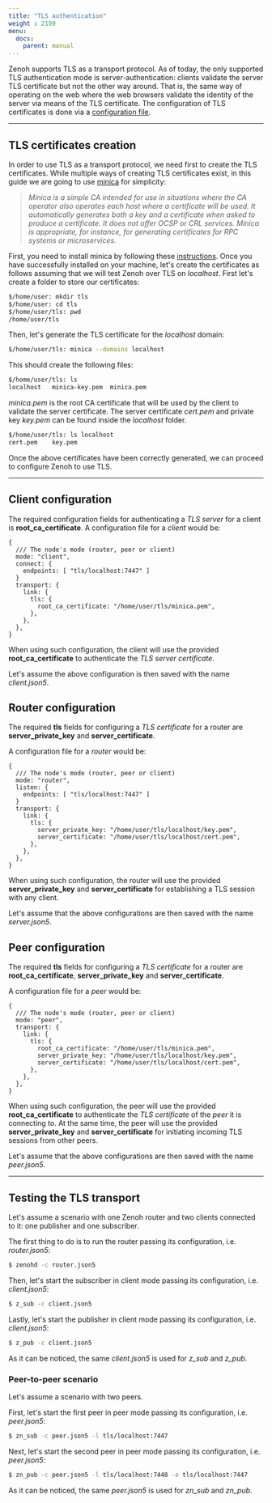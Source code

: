 ```yaml
---
title: "TLS authentication"
weight : 2199
menu:
  docs:
    parent: manual
---
```


Zenoh supports TLS as a transport protocol.
As of today, the only supported TLS authentication mode is server-authentication: clients validate the server TLS certificate but not the other way around.
That is, the same way of operating on the web where the web browsers validate the identity of the server via means of the TLS certificate.
The configuration of TLS certificates is done via a [configuration file](../configuration).

---------
## TLS certificates creation

In order to use TLS as a transport protocol, we need first to create the TLS certificates. 
While multiple ways of creating TLS certificates exist, in this guide we are going to use [minica](https://github.com/jsha/minica) for simplicity:

> *Minica is a simple CA intended for use in situations where the CA operator also operates each host where a certificate will be used. It automatically generates both a key and a certificate when asked to produce a certificate. It does not offer OCSP or CRL services. Minica is appropriate, for instance, for generating certificates for RPC systems or microservices.*

First, you need to install minica by following these [instructions](https://github.com/jsha/minica#installation).
Once you have successfully installed on your machine, let's create the certificates as follows assuming that we will test Zenoh over TLS on *localhost*.
First let's create a folder to store our certificates:
```bash
$/home/user: mkdir tls
$/home/user: cd tls
$/home/user/tls: pwd
/home/user/tls
```

Then, let's generate the TLS certificate for the *localhost* domain:
```bash
$/home/user/tls: minica --domains localhost
```

This should create the following files:
```bash
$/home/user/tls: ls
localhost   minica-key.pem  minica.pem
```

*minica.pem* is the root CA certificate that will be used by the client to validate the server certificate.
The server certificate *cert.pem* and private key *key.pem* can be found inside the *localhost* folder.
```bash
$/home/user/tls: ls localhost
cert.pem    key.pem
```

Once the above certificates have been correctly generated, we can proceed to configure Zenoh to use TLS.

---------
## Client configuration

The required configuration fields for authenticating a *TLS server* for a client is **root_ca_certificate**.
A configuration file for a *client* would be:
```
{
  /// The node's mode (router, peer or client)
  mode: "client",
  connect: {
    endpoints: [ "tls/localhost:7447" ]
  }
  transport: {
    link: {
      tls: {
        root_ca_certificate: "/home/user/tls/minica.pem",
      },
    },
  },
}
```

When using such configuration, the client will use the provided **root_ca_certificate** to authenticate the *TLS server certificate*.

Let's assume the above configuration is then saved with the name *client.json5*.

## Router configuration

The required **tls** fields for configuring a *TLS certificate* for a router are **server_private_key** and **server_certificate**.

A configuration file for a *router* would be:
```
{
  /// The node's mode (router, peer or client)
  mode: "router",
  listen: {
    endpoints: [ "tls/localhost:7447" ]
  }
  transport: {
    link: {
      tls: {
        server_private_key: "/home/user/tls/localhost/key.pem",
        server_certificate: "/home/user/tls/localhost/cert.pem",
      },
    },
  },
}
```

When using such configuration, the router will use the provided **server_private_key** and **server_certificate** for establishing a TLS session with any client.

Let's assume that the above configurations are then saved with the name *server.json5*.

## Peer configuration

The required **tls** fields for configuring a *TLS certificate* for a router are **root_ca_certificate**, **server_private_key** and **server_certificate**.

A configuration file for a *peer* would be:
```
{
  /// The node's mode (router, peer or client)
  mode: "peer",
  transport: {
    link: {
      tls: {
        root_ca_certificate: "/home/user/tls/minica.pem",
        server_private_key: "/home/user/tls/localhost/key.pem",
        server_certificate: "/home/user/tls/localhost/cert.pem",
      },
    },
  },
}
```

When using such configuration, the peer will use the provided **root_ca_certificate** to authenticate the *TLS certificate* of the *peer* it is connecting to.
At the same time, the peer will use the provided **server_private_key** and **server_certificate** for initiating incoming TLS sessions from other peers.

Let's assume that the above configurations are then saved with the name *peer.json5*.

---------
## Testing the TLS transport

Let's assume a scenario with one Zenoh router and two clients connected to it: one publisher and one subscriber.

The first thing to do is to run the router passing its configuration, i.e. *router.json5*:
```bash
$ zenohd -c router.json5
```

Then, let's start the subscriber in client mode passing its configuration, i.e. *client.json5*:
```bash
$ z_sub -c client.json5
```

Lastly, let's start the publisher in client mode passing its configuration, i.e. *client.json5*:
```bash
$ z_pub -c client.json5
```

As it can be noticed, the same *client.json5* is used for *z_sub* and *z_pub*.

### Peer-to-peer scenario
Let's assume a scenario with two peers.

First, let's start the first peer in peer mode passing its configuration, i.e. *peer.json5*:
```bash
$ zn_sub -c peer.json5 -l tls/localhost:7447
```

Next, let's start the second peer in peer mode passing its configuration, i.e. *peer.json5*:
```bash
$ zn_pub -c peer.json5 -l tls/localhost:7448 -e tls/localhost:7447
```

As it can be noticed, the same *peer.json5* is used for *zn_sub* and *zn_pub*.
